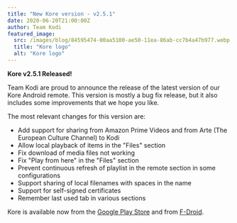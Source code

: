 ```yaml
---
title: "New Kore version - v2.5.1"
date: 2020-06-20T21:00:00Z
author: Team Kodi
featured_image:
  src: /images/blog/84595474-00aa5100-ae50-11ea-86ab-cc7b4a47b977.webp
  title: "Kore logo"
  alt: "Kore logo"
---
```


**Kore v2.5.1 Released!**

Team Kodi are proud to announce the release of the latest version of our Kore Android remote. This version is mostly a bug fix release, but it also includes some improvements that we hope you like.

The most relevant changes for this version are:

- Add support for sharing from Amazon Prime Videos and from Arte (The European Culture Channel) to Kodi
- Allow local playback of items in the "Files" section
- Fix download of media files not working
- Fix "Play from here" in the "Files" section
- Prevent continuous refresh of playlist in the remote section in some configurations
- Support sharing of local filenames with spaces in the name
- Support for self-signed certificates
- Remember last used tab in various sections

Kore is available now from the [Google Play Store](https://play.google.com/store/apps/details?id=org.xbmc.kore&hl=en) and from [F-Droid](https://f-droid.org/en/packages/org.xbmc.kore/).
